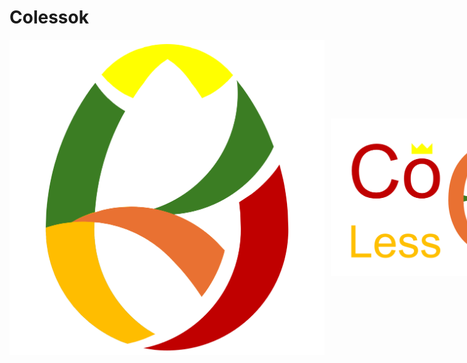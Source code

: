 # Colessok

<div style="display: flex; gap: 10px; align-items: center;">
  <img src="logo.png" />
  <img src="banner2.png" />
  <img src="logo2.png" />
</div>
